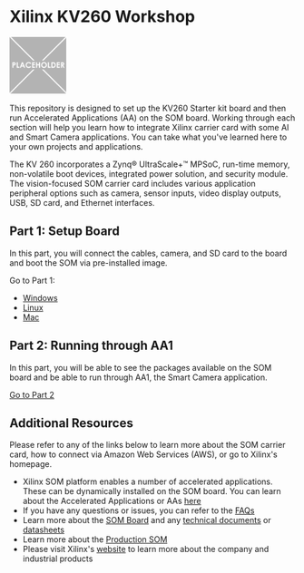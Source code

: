 # Xilinx KV260 Workshop
<img src="/images/placeholder-1-e1533569576673.png" width=100 height =100>

This repository is designed to set up the KV260 Starter kit board and then run Accelerated Applications (AA) on the SOM board. Working through each section will help you learn how to integrate Xilinx carrier card with some AI and Smart Camera applications. You can take what you've learned here to your own projects and applications. 

The KV 260 incorporates a Zynq® UltraScale+™ MPSoC, run-time memory, non-volatile boot devices, integrated power solution, and security module. The vision-focused SOM carrier card includes various application peripheral options such as camera, sensor inputs, video display outputs, USB, SD card, and Ethernet interfaces.

## Part 1: Setup Board
In this part, you will connect the cables, camera, and SD card to the board and boot the SOM via pre-installed image. 

Go to Part 1: 
 - [Windows](https://github.com/Xilinx/Xilinx_KV260_Workshop/blob/main/Part%201:%20Setup%20Board.md)
 - [Linux](https://github.com/Xilinx/Xilinx_KV260_Workshop/blob/main/Linux%20set-up.md)
 - [Mac](https://github.com/Xilinx/Xilinx_KV260_Workshop/blob/main/Mac%20set-up.md)

## Part 2: Running through AA1
In this part, you will be able to see the packages available on the SOM board and be able to run through AA1, the Smart Camera application.

[Go to Part 2](https://github.com/Xilinx/Xilinx_KV260_Workshop/blob/main/Part%202:%20Running%20through%20AA1.md)


## Additional Resources
Please refer to any of the links below to learn more about the SOM carrier card, how to connect via Amazon Web Services (AWS), or go to Xilinx's homepage.

 - Xilinx SOM platform enables a number of accelerated applications. These can be dynamically installed on the SOM board. You can learn about the Accelerated Applications or AAs [here](https://github.com/Xilinx/Xilinx_KV260_Workshop/blob/main/Accelerated%20Applications.md)
 - If you have any questions or issues, you can refer to the [FAQs](https://github.com/Xilinx/Xilinx_KV260_Workshop/blob/main/FAQ.md)
 - Learn more about the [SOM Board]() and any [technical documents]() or [datasheets]()
 - Learn more about the [Production SOM]()
 - Please visit Xilinx's [website](https://www.xilinx.com/about/company-overview.html) to learn more about the company and industrial products
 
